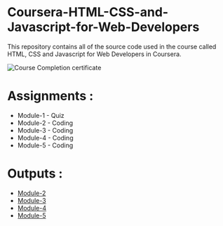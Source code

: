 # Coursera-HTML-CSS-and-Javascript-for-Web-Developers

This repository contains all of the source code used in the course called HTML, CSS and Javascript for Web Developers in Coursera.

![Course Completion certificate](https://github.com/siddartha19/Coursera-HTML-CSS-and-Javascript-for-Web-Developers/blob/master/Certificate.PNG)


# Assignments :

* Module-1 - Quiz 
* Module-2 - Coding
* Module-3 - Coding
* Module-4 - Coding
* Module-5 - Coding


# Outputs :

* [Module-2](https://harshakarnati20.github.io/HTML-CSS/Assignments/module-2/index.html)
* [Module-3](https://harshakarnati20.github.io/HTML-CSS/Assignments/module-3/index.html)
* [Module-4](https://harshakarnati20.github.io/HTML-CSS/Assignments/module-4/index.html)
* [Module-5](https://harshakarnati20.github.io/HTML-CSS/Assignments/module-5/index.html)
